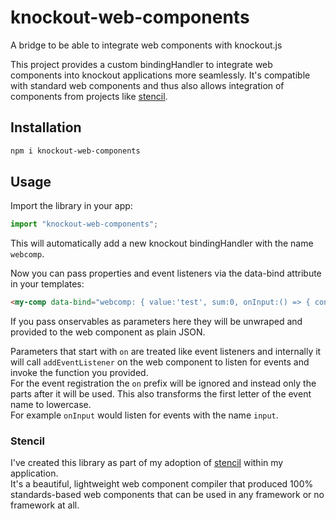 # knockout-web-components
A bridge to be able to integrate web components with knockout.js

This project provides a custom bindingHandler to integrate web components into knockout applications more seamlessly.
It's compatible with standard web components and thus also allows integration of components from projects like [stencil](http://stenciljs.com).

## Installation

```sh
npm i knockout-web-components
```

## Usage

Import the library in your app:
```js
import "knockout-web-components";
```
This will automatically add a new knockout bindingHandler with the name `webcomp`.

Now you can pass properties and event listeners via the data-bind attribute in your templates:
```html
<my-comp data-bind="webcomp: { value:'test', sum:0, onInput:() => { console.log('input') } }"></my-comp>
```

If you pass onservables as parameters here they will be unwraped and provided to the web component as plain JSON.

Parameters that start with `on` are treated like event listeners and internally it will call `addEventListener` on the web component to listen for events and invoke the function you provided.  
For the event registration the `on` prefix will be ignored and instead only the parts after it will be used. This also transforms the first letter of the event name to lowercase.  
For example `onInput` would listen for events with the name `input`.

### Stencil

I've created this library as part of my adoption of [stencil](http://stenciljs.com) within my application.  
It's a beautiful, lightweight web component compiler that produced 100% standards-based web components that can be used in any framework or no framework at all.